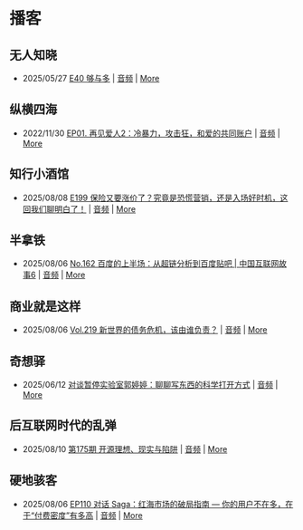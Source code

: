 # 播客

## 无人知晓
- 2025/05/27 [E40 够与多](https://www.xiaoyuzhoufm.com/episode/682ecd8b457b22ce0df770c2) | [音频](https://dts-api.xiaoyuzhoufm.com/track/611719d3cb0b82e1df0ad29e/682ecd8b457b22ce0df770c2/media.xyzcdn.net/611719d3cb0b82e1df0ad29e/lqx1UHbtbLPSGlAcSjWewCS8fYg0.m4a) | [More](channels/%E6%97%A0%E4%BA%BA%E7%9F%A5%E6%99%93.md)

## 纵横四海
- 2022/11/30 [EP01. 再见爱人2：冷暴力，攻击狂，和爱的共同账户](https://www.ximalaya.com/sound/592716797) | [音频](https://aod.cos.tx.xmcdn.com/storages/26c6-audiofreehighqps/E9/4E/GKwRIUEHXOodAq7-QQHYdhCw-aacv2-48K.m4a) | [More](channels/%E7%BA%B5%E6%A8%AA%E5%9B%9B%E6%B5%B7.md)

## 知行小酒馆
- 2025/08/08 [E199 保险又要涨价了？究竟是恐慌营销，还是入场好时机，这回我们聊明白了！](https://www.xiaoyuzhoufm.com/episode/68959bf846542d8c411f7beb) | [音频](https://dts-api.xiaoyuzhoufm.com/track/6013f9f58e2f7ee375cf4216/68959bf846542d8c411f7beb/media.xyzcdn.net/6013f9f58e2f7ee375cf4216/luf4w9nl33PbetGCrOI50eD1kKls.m4a) | [More](channels/%E7%9F%A5%E8%A1%8C%E5%B0%8F%E9%85%92%E9%A6%86.md)

## 半拿铁
- 2025/08/06 [No.162 百度的上半场：从超链分析到百度贴吧 | 中国互联网故事6](https://www.ximalaya.com/sound/896318036) | [音频](https://tk.wavpub.com/WPDL_ayhPQAHfDBUXFstNhQybhuFPWhmVsYNDxJnZcZwccjfgKTgxXreMqKKReh-3d.m4a) | [More](channels/%E5%8D%8A%E6%8B%BF%E9%93%81.md)

## 商业就是这样
- 2025/08/06 [Vol.219 新世界的债务危机，该由谁负责？](https://www.ximalaya.com/sound/896472169) | [音频](https://aod.cos.tx.xmcdn.com/storages/c8db-audiofreehighqps/4F/80/GKwRIaIMaS77Aa0WgAPyjgra.m4a) | [More](channels/%E5%95%86%E4%B8%9A%E5%B0%B1%E6%98%AF%E8%BF%99%E6%A0%B7.md)

## 奇想驿
- 2025/06/12 [对谈暂停实验室郭婷婷：聊聊写东西的科学打开方式](https://www.xiaoyuzhoufm.com/episode/684adc56574f065721d5960c) | [音频](https://dts-api.xiaoyuzhoufm.com/track/6034daea97755b8fc9c66480/684adc56574f065721d5960c/media.xyzcdn.net/6034daea97755b8fc9c66480/lsg_JvFtGZ36OBuiTLgzYxJmHHUx.m4a) | [More](channels/%E5%A5%87%E6%83%B3%E9%A9%BF.md)

## 后互联网时代的乱弹
- 2025/08/10 [第175期 开源理想、现实与陷阱](https://hosting.wavpub.cn/pie/ep175/) | [音频](https://tk.wavpub.com/WPDL_bWJpazgyXaYufBvgkynxpRgDmsegTezCKebfmwJPUaDzgRYjRRugkZcKrh-4a.mp3) | [More](channels/%E5%90%8E%E4%BA%92%E8%81%94%E7%BD%91%E6%97%B6%E4%BB%A3%E7%9A%84%E4%B9%B1%E5%BC%B9.md)

## 硬地骇客
- 2025/08/06 [EP110 对话 Saga：红海市场的破局指南 — 你的用户不在多，在于“付费密度”有多高](https://www.xiaoyuzhoufm.com/episode/6893a2ae638b01587952b3cf) | [音频](https://dts-api.xiaoyuzhoufm.com/track/640ee2438be5d40013fe4a87/6893a2ae638b01587952b3cf/media.xyzcdn.net/640ee2438be5d40013fe4a87/lrnNYDnF6xdyDq_FdqjRYlz3mJgg.m4a) | [More](channels/%E7%A1%AC%E5%9C%B0%E9%AA%87%E5%AE%A2.md)


